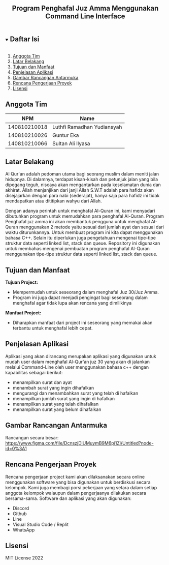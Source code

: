<p align="center">
  <h2 align="center">
    Program Penghafal Juz Amma Menggunakan Command Line Interface
  </h2>
</p>

<!-- Daftar Isi -->
<details open="open">
  <summary><h2 style="display: inline-block">Daftar Isi</h2></summary>
  <ol>
    <li><a href="#anggota-tim">Anggota Tim</a></li>
    <li><a href="#latar-belakang">Latar Belakang</a></li>
    <li><a href="#tujuan-dan-manfaat">Tujuan dan Manfaat</a></li>
    <li><a href="#penjelasan-aplikasi">Penjelasan Aplikasi</a></li>
    <li><a href="#gambar-rancangan-antarmuka">Gambar Rancangan Antarmuka</a></li>
    <li><a href="#rencana-pengerjaan-proyek">Rencana Pengerjaan Proyek</a></li>
    <li><a href="#lisensi">Lisensi</a></li>
  </ol>
</details>

<!-- Anggota Tim -->
## Anggota Tim
| NPM           | Name        |
| ------------- |-------------|
| 140810210018  | Luthfi Ramadhan Yudiansyah    |
| 140810210026  | Guntur Eka    |
| 140810210066  | Sultan Ali Ilyasa    |

<!-- Latar Belakang -->
## Latar Belakang

Al Qur'an adalah pedoman utama bagi seorang muslim dalam meniti jalan hidupnya. Di dalamnya, terdapat kisah-kisah dan petunjuk jalan yang bila dipegang teguh, niscaya akan mengantarkan pada keselamatan dunia dan akhirat. Allah menjanjikan dari janji Allah S.W.T adalah para hafidz akan disejajarkan dengan para nabi (sederajat), hanya saja para hafidz ini tidak mendapatkan atau dititipkan wahyu dari Allah.

Dengan adanya perintah untuk menghafal Al-Quran ini, kami menyadari dibutuhkan program untuk memudahkan para penghafal Al-Quran. Program Penghafal juz amma ini akan membantuk pengguna untuk menghafal Al-Quran menggunakan 2 metode yaitu sesuai dari jumlah ayat dan sesuai dari waktu diturunkannya. Untuk membuat program ini kita dapat menggunakan bahasa C++. Selain itu diperlukan juga pengetahuan mengenai tipe-tipe struktur data seperti linked list, stack dan queue. Repository ini digunakan  untuk membahas mengenai pembuatan program penghafal Al-Quran menggunakan tipe-tipe struktur data seperti linked list, stack dan queue.


<!-- Tujuan dan Manfaat -->
## Tujuan dan Manfaat

<strong>Tujuan Project:</strong>
<ul>
  <li>Mempermudah untuk seseorang dalam menghafal Juz 30/Juz Amma.</li>
  <li>Program ini juga dapat menjadi pengingat bagi seseorang dalam menghafal agar tidak lupa akan rencana yang dimilikinya</li>
</ul>
 
<strong>Manfaat Project:</strong>
<ul>
  <li>Diharapkan manfaat dari project ini seseorang yang memakai akan terbantu untuk menghafal lebih cepat.</li>
</ul>

<!-- Penjelasan Aplikasi -->
## Penjelasan Aplikasi

Aplikasi yang akan dirancang merupakan aplikasi yang digunakan untuk mudah user dalam menghafal Al-Qur'an juz 30 yang akan di jalankan melalui Command-Line  oleh user menggunakan bahasa c++ dengan kapabilitas sebagai berikut:
- menampilkan surat dan ayat
- menambah surat yang ingin dihafalkan
- mengurangi dan menambahkan surat yang telah di hafalkan
- menampilkan jumlah surat yang ingin di hafalkan
- menampilkan surat yang telah dihafalkan
- menampilkan surat yang belum dihafalkan

<!-- Gambar Rancangan Antarmuka -->
## Gambar Rancangan Antarmuka

Rancangan secara besar: https://www.figma.com/file/DcnszjDlUMuymB9M6pi1Zi/Untitled?node-id=0%3A1

<!-- Rencana Pengerjaan Proyek -->
## Rencana Pengerjaan Proyek

Rencana pengerjaan project kami akan dilaksanakan secara online menggunakan software yang bisa digunakan untuk berdiskusi secara kelompok. Kami juga membagi porsi pekerjaan yang setara dalam setiap anggota kelompok walaupun dalam pengerjaanya dilakukan secara bersama-sama. Software dan aplikasi yang akan digunakan:
<ul>
  <li>Discord</li>
  <li>Github</li>
  <li>Line</li>
  <li>Visual Studio Code / Replit</li>
  <li>WhatsApp</li>
 </ul>

<!-- Lisensi -->
## Lisensi

MIT License 2022
